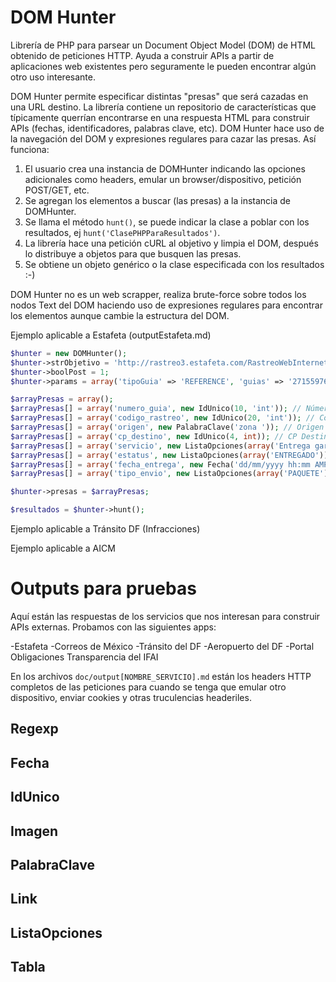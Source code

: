 DOM Hunter
===
Librería de PHP para parsear un Document Object Model (DOM) de HTML obtenido de peticiones HTTP. Ayuda a construir APIs a partir de aplicaciones web existentes pero seguramente le pueden encontrar algún otro uso interesante.

DOM Hunter permite especificar distintas "presas" que será cazadas en una URL destino. La librería contiene un repositorio de características que típicamente querrían encontrarse en una respuesta HTML para construir APIs (fechas, identificadores, palabras clave, etc). DOM Hunter hace uso de la navegación del DOM y expresiones regulares para cazar las presas. Así funciona:

 1. El usuario crea una instancia de DOMHunter indicando las opciones adicionales como headers, emular un browser/dispositivo, petición POST/GET, etc.
 2. Se agregan los elementos a buscar (las presas) a la instancia de DOMHunter.
 3. Se llama el método `hunt()`, se puede indicar la clase a poblar con los resultados, ej `hunt('ClasePHPParaResultados')`.
 4. La librería hace una petición cURL al objetivo y limpia el DOM, después lo distribuye a objetos para que busquen las presas.
 5. Se obtiene un objeto genérico o la clase especificada con los resultados :-)

DOM Hunter no es un web scrapper, realiza brute-force sobre todos los nodos Text del DOM haciendo uso de expresiones regulares para encontrar los elementos aunque cambie la estructura del DOM.
 
Ejemplo aplicable a Estafeta (outputEstafeta.md)

```php
$hunter = new DOMHunter();
$hunter->strObjetivo = 'http://rastreo3.estafeta.com/RastreoWebInternet/consultaEnvio.do';
$hunter->boolPost = 1;
$hunter->params = array('tipoGuia' => 'REFERENCE', 'guias' => '2715597604');

$arrayPresas = array();
$arrayPresas[] = array('numero_guia', new IdUnico(10, 'int')); // Número de guía
$arrayPresas[] = array('codigo_rastreo', new IdUnico(20, 'int')); // Código de rastreo
$arrayPresas[] = array('origen', new PalabraClave('zona ')); // Origen
$arrayPresas[] = array('cp_destino', new IdUnico(4, int)); // CP Destino
$arrayPresas[] = array('servicio', new ListaOpciones(array('Entrega garantizada al segundo día hábil','Entrega garantizada al tercer día hábil'))); // Servicio
$arrayPresas[] = array('estatus', new ListaOpciones(array('ENTREGADO'))); // Estatus
$arrayPresas[] = array('fecha_entrega', new Fecha('dd/mm/yyyy hh:mm AMPM')); // Fecha y Hora de entrega
$arrayPresas[] = array('tipo_envio', new ListaOpciones(array('PAQUETE'))); // Tipo de envío

$hunter->presas = $arrayPresas;

$resultados = $hunter->hunt();
```

Ejemplo aplicable a Tránsito DF (Infracciones)

Ejemplo aplicable a AICM


Outputs para pruebas
===

Aquí están las respuestas de los servicios que nos interesan para construir APIs externas. Probamos con las siguientes apps:

-Estafeta
-Correos de México
-Tránsito del DF
-Aeropuerto del DF
-Portal Obligaciones Transparencia del IFAI

En los archivos `doc/output[NOMBRE_SERVICIO].md` están los headers HTTP completos de las peticiones para cuando se tenga que emular otro dispositivo, enviar cookies y otras truculencias headeriles.


Regexp
-----------



Fecha
-----------



IdUnico
-----------



Imagen
-----------



PalabraClave
-----------



Link
-----------



ListaOpciones
-----------



Tabla
-----------